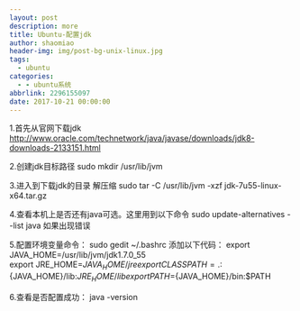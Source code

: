 ```yaml
---
layout: post
description: more
title: Ubuntu-配置jdk
author: shaomiao
header-img: img/post-bg-unix-linux.jpg
tags:
  - ubuntu
categories:
  - - ubuntu系统
abbrlink: 2296155097
date: 2017-10-21 00:00:00
---
```

1.首先从官网下载jdk
http://www.oracle.com/technetwork/java/javase/downloads/jdk8-downloads-2133151.html

2.创建jdk目标路径
 sudo mkdir /usr/lib/jvm 

3.进入到下载jdk的目录 解压缩
 sudo tar -C /usr/lib/jvm -xzf jdk-7u55-linux-x64.tar.gz

4.查看本机上是否还有java可选。这里用到以下命令 
 sudo update-alternatives --list java
如果出现错误

5.配置环境变量命令：
 sudo gedit ~/.bashrc
添加以下代码：
export JAVA_HOME=/usr/lib/jvm/jdk1.7.0_55   
export JRE_HOME=${JAVA_HOME}/jre  
export CLASSPATH=.:${JAVA_HOME}/lib:${JRE_HOME}/lib  
export PATH=${JAVA_HOME}/bin:$PATH

6.查看是否配置成功：
 java -version
